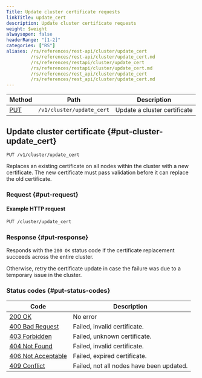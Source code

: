 ```yaml
---
Title: Update cluster certificate requests
linkTitle: update_cert
description: Update cluster certificate requests
weight: $weight
alwaysopen: false
headerRange: "[1-2]"
categories: ["RS"]
aliases: /rs/references/rest-api/cluster/update_cert
         /rs/references/rest-api/cluster/update_cert.md
         /rs/references/restapi/cluster/update_cert
         /rs/references/restapi/cluster/update_cert.md
         /rs/references/rest_api/cluster/update_cert
         /rs/references/rest_api/cluster/update_cert.md
---
```


| Method | Path | Description |
|--------|------|-------------|
| [PUT](#put-cluster-update_cert) | `/v1/cluster/update_cert` | Update a cluster certificate |

## Update cluster certificate {#put-cluster-update_cert}

	PUT /v1/cluster/update_cert

Replaces an existing certificate on all nodes within the cluster with a new certificate. The new certificate must pass validation before it can replace the old certificate.

### Request {#put-request}

#### Example HTTP request

```sh
PUT /cluster/update_cert
```

### Response {#put-response}

Responds with the `200 OK` status code if the certificate replacement succeeds across the entire cluster.

Otherwise, retry the certificate update in case the failure was due to a temporary issue in the cluster.

### Status codes {#put-status-codes}

| Code | Description |
|------|-------------|
| [200 OK](http://www.w3.org/Protocols/rfc2616/rfc2616-sec10.html#sec10.2.1) | No error |
| [400 Bad Request](http://www.w3.org/Protocols/rfc2616/rfc2616-sec10.html#sec10.4.1) | Failed, invalid certificate. |
| [403 Forbidden](http://www.w3.org/Protocols/rfc2616/rfc2616-sec10.html#sec10.4.4) | Failed, unknown certificate. |
| [404 Not Found](http://www.w3.org/Protocols/rfc2616/rfc2616-sec10.html#sec10.4.5) | Failed, invalid certificate. |
| [406 Not Acceptable](http://www.w3.org/Protocols/rfc2616/rfc2616-sec10.html#sec10.4.7) | Failed, expired certificate. |
| [409 Conflict](http://www.w3.org/Protocols/rfc2616/rfc2616-sec10.html#sec10.4.10) | Failed, not all nodes have been updated. |
